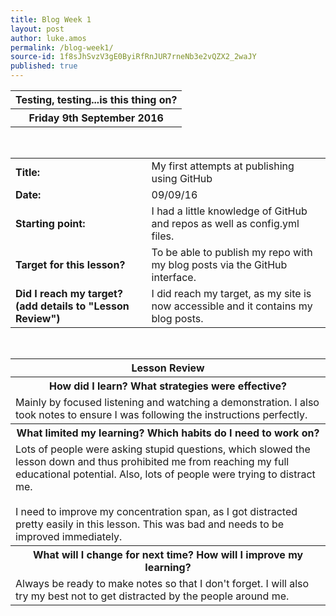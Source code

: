 ```yaml
---
title: Blog Week 1
layout: post
author: luke.amos
permalink: /blog-week1/
source-id: 1f8sJhSvzV3gE0ByiRfRnJUR7rneNb3e2vQZX2_2waJY
published: true
---
```

<table class="title" onClick="location.href='https://crazygaming77.github.io/blog-week1/';">
<tr>
<th><strong>Testing, testing...is this thing on?</strong></th>
</tr>
<tr>
<th><strong>Friday 9th September 2016</strong></th>
</tr>
</table>
<br />

<table>
  <tr>
    <td><strong>Title:</strong></td>
    <td>My first attempts at publishing using GitHub  </td>
  </tr>
  <tr>
    <td><strong>Date:</strong></td>
    <td>09/09/16</td>
  </tr>
  <tr>
    <td><strong>Starting point:</strong></td>
    <td>I had a little knowledge of GitHub and repos as well as config.yml files.</td>
  </tr>
  <tr>
    <td><strong>Target for this lesson?</strong></td>
    <td>To be able to publish my repo with my blog posts via the GitHub interface.</td>
  </tr>
  <tr>
    <td><strong>Did I reach my target? 
(add details to "Lesson Review")</strong></td>
    <td>I did reach my target, as my site is now accessible and it contains my blog posts.</td>
  </tr>
</table>
<br />

<table>
  <tr>
    <th><strong>Lesson Review</strong></th>
  </tr>
  <tr>
    <th><strong>How did I learn? What strategies were effective?</strong></th>
  </tr>
  <tr>
    <td>Mainly by focused listening and watching a demonstration. I also took notes to ensure I was following the instructions perfectly.</td>
  </tr>
  <tr>
    <th><strong>What limited my learning? Which habits do I need to work on?</strong></th>
  </tr>
  <tr>
    <td>Lots of people were asking stupid questions, which slowed the lesson down and thus prohibited me from reaching my full educational potential. Also, lots of people were trying to distract me.<br /> <br />I need to improve my concentration span, as I got distracted pretty easily in this lesson. This was bad and needs to be improved immediately.</td>
  </tr>
  <tr>
    <th><strong>What will I change for next time? How will I improve my learning?</strong></th>
  </tr>
  <tr>
    <td>Always be ready to make notes so that I don't forget. I will also try my best not to get distracted by the people around me.</td>
  </tr>
  
</table>
<br />


